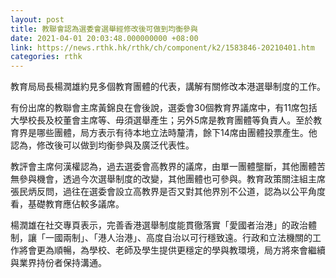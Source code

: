 ```yaml
---
layout: post
title: 教聯會認為選委會選舉經修改後可做到均衡參與
date: 2021-04-01 20:03:48.000000000 +08:00
link: https://news.rthk.hk/rthk/ch/component/k2/1583846-20210401.htm
categories: rthk
---
```


教育局局長楊潤雄約見多個教育團體的代表，講解有關修改本港選舉制度的工作。

有份出席的教聯會主席黃錦良在會後說，選委會30個教育界議席中，有11席包括大學校長及校董會主席等、毋須選舉產生；另外5席是教育團體等負責人。至於教育界是哪些團體，局方表示有待本地立法時釐清，餘下14席由團體投票產生。他認為，修改後可以做到均衡參與及廣泛代表性。

教評會主席何漢權認為，過去選委會高教界的議席，由單一團體壟斷，其他團體苦無參與機會，透過今次選舉制度的改變，其他團體也可參與。教育政策關注組主席張民炳反問，過往在選委會設立高教界是否又對其他界別不公道，認為以公平角度看，基礎教育應佔較多議席。

楊潤雄在社交專頁表示，完善香港選舉制度能貫徹落實「愛國者治港」的政治體制，讓「一國兩制」、「港人治港」、高度自治以可行穩致遠。行政和立法機關的工作將會更為順暢，為學校、老師及學生提供更穩定的學與教環境，局方將來會繼續與業界持份者保持溝通。
